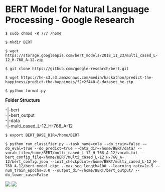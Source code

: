 # BERT Model for Natural Language Processing - Google Research

```
$ sudo chmod -R 777 /home

$ mkdir BERT  

$ wget https://storage.googleapis.com/bert_models/2018_11_23/multi_cased_L-12_H-768_A-12.zip

$ git clone https://github.com/google-research/bert.git  

$ wget https://he-s3.s3.amazonaws.com/media/hackathon/predict-the-happiness/predict-the-happiness/f2c2f440-8-dataset_he.zip

$ python format.py
```  

<b>Folder Structure</b>  

-|-bert  
-|-bert_output  
-|-data  
-|-multi_cased_L-12_H-768_A-12  


```
$ export BERT_BASE_DIR=/home/BERT

$ python run_classifier.py --task_name=cola --do_train=false -–do_eval=true --do_predict=true --data_dir=/home/BERT/data/ --vocab_file=/home/BERT/multi_cased_L-12_H-768_A-12/vocab.txt --bert_config_file=/home/BERT/multi_cased_L-12_H-768_A-12/bert_config.json --init_checkpoint=/home/BERT/multi_cased_L-12_H-768_A-12/bert_model.ckpt --max_seq_length=100 --learning_rate=2e-5 --num_train_epochs=3.0 --output_dir=/home/BERT/bert_output/ --do_lower_case=False
```

<img src=https://github.com/RubensZimbres/Repo-2019/blob/master/BERT/Pics/bert0.png>  

<img src=https://github.com/RubensZimbres/Repo-2019/blob/master/BERT/Pics/bert1.png>  
